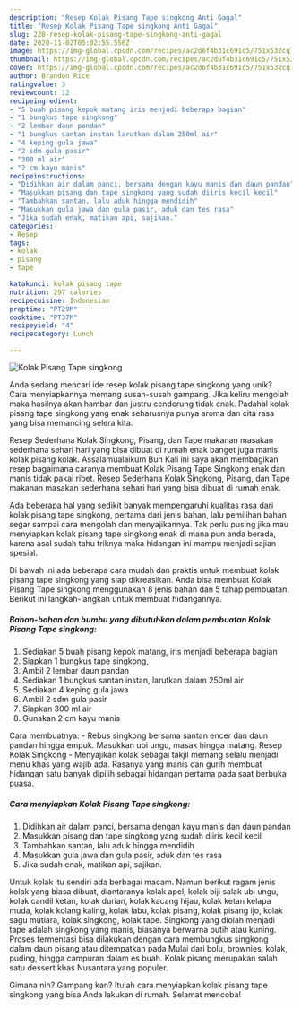 ```yaml
---
description: "Resep Kolak Pisang Tape singkong Anti Gagal"
title: "Resep Kolak Pisang Tape singkong Anti Gagal"
slug: 228-resep-kolak-pisang-tape-singkong-anti-gagal
date: 2020-11-02T05:02:55.556Z
image: https://img-global.cpcdn.com/recipes/ac2d6f4b31c691c5/751x532cq70/kolak-pisang-tape-singkong-foto-resep-utama.jpg
thumbnail: https://img-global.cpcdn.com/recipes/ac2d6f4b31c691c5/751x532cq70/kolak-pisang-tape-singkong-foto-resep-utama.jpg
cover: https://img-global.cpcdn.com/recipes/ac2d6f4b31c691c5/751x532cq70/kolak-pisang-tape-singkong-foto-resep-utama.jpg
author: Brandon Rice
ratingvalue: 3
reviewcount: 12
recipeingredient:
- "5 buah pisang kepok matang iris menjadi beberapa bagian"
- "1 bungkus tape singkong"
- "2 lembar daun pandan"
- "1 bungkus santan instan larutkan dalam 250ml air"
- "4 keping gula jawa"
- "2 sdm gula pasir"
- "300 ml air"
- "2 cm kayu manis"
recipeinstructions:
- "Didihkan air dalam panci, bersama dengan kayu manis dan daun pandan"
- "Masukkan pisang dan tape singkong yang sudah diiris kecil kecil"
- "Tambahkan santan, lalu aduk hingga mendidih"
- "Masukkan gula jawa dan gula pasir, aduk dan tes rasa"
- "Jika sudah enak, matikan api, sajikan."
categories:
- Resep
tags:
- kolak
- pisang
- tape

katakunci: kolak pisang tape 
nutrition: 297 calories
recipecuisine: Indonesian
preptime: "PT29M"
cooktime: "PT37M"
recipeyield: "4"
recipecategory: Lunch

---
```



![Kolak Pisang Tape singkong](https://img-global.cpcdn.com/recipes/ac2d6f4b31c691c5/751x532cq70/kolak-pisang-tape-singkong-foto-resep-utama.jpg)

Anda sedang mencari ide resep kolak pisang tape singkong yang unik? Cara menyiapkannya memang susah-susah gampang. Jika keliru mengolah maka hasilnya akan hambar dan justru cenderung tidak enak. Padahal kolak pisang tape singkong yang enak seharusnya punya aroma dan cita rasa yang bisa memancing selera kita.

Resep Sederhana Kolak Singkong, Pisang, dan Tape makanan masakan sederhana sehari hari yang bisa dibuat di rumah enak banget juga manis. kolak pisang kolak. Assalamualaikum Bun Kali ini saya akan membagikan resep bagaimana caranya membuat Kolak Pisang Tape Singkong enak dan manis tidak pakai ribet. Resep Sederhana Kolak Singkong, Pisang, dan Tape makanan masakan sederhana sehari hari yang bisa dibuat di rumah enak.

Ada beberapa hal yang sedikit banyak mempengaruhi kualitas rasa dari kolak pisang tape singkong, pertama dari jenis bahan, lalu pemilihan bahan segar sampai cara mengolah dan menyajikannya. Tak perlu pusing jika mau menyiapkan kolak pisang tape singkong enak di mana pun anda berada, karena asal sudah tahu triknya maka hidangan ini mampu menjadi sajian spesial.


Di bawah ini ada beberapa cara mudah dan praktis untuk membuat kolak pisang tape singkong yang siap dikreasikan. Anda bisa membuat Kolak Pisang Tape singkong menggunakan 8 jenis bahan dan 5 tahap pembuatan. Berikut ini langkah-langkah untuk membuat hidangannya.

<!--inarticleads1-->

##### Bahan-bahan dan bumbu yang dibutuhkan dalam pembuatan Kolak Pisang Tape singkong:

1. Sediakan 5 buah pisang kepok matang, iris menjadi beberapa bagian
1. Siapkan 1 bungkus tape singkong,
1. Ambil 2 lembar daun pandan
1. Sediakan 1 bungkus santan instan, larutkan dalam 250ml air
1. Sediakan 4 keping gula jawa
1. Ambil 2 sdm gula pasir
1. Siapkan 300 ml air
1. Gunakan 2 cm kayu manis


Cara membuatnya: - Rebus singkong bersama santan encer dan daun pandan hingga empuk. Masukkan ubi ungu, masak hingga matang. Resep Kolak Singkong - Menyajikan kolak sebagai takjil memang selalu menjadi menu khas yang wajib ada. Rasanya yang manis dan gurih membuat hidangan satu banyak dipilih sebagai hidangan pertama pada saat berbuka puasa. 

<!--inarticleads2-->

##### Cara menyiapkan Kolak Pisang Tape singkong:

1. Didihkan air dalam panci, bersama dengan kayu manis dan daun pandan
1. Masukkan pisang dan tape singkong yang sudah diiris kecil kecil
1. Tambahkan santan, lalu aduk hingga mendidih
1. Masukkan gula jawa dan gula pasir, aduk dan tes rasa
1. Jika sudah enak, matikan api, sajikan.


Untuk kolak itu sendiri ada berbagai macam. Namun berikut ragam jenis kolak yang biasa dibuat, diantaranya kolak apel, kolak biji salak ubi ungu, kolak candil ketan, kolak durian, kolak kacang hijau, kolak ketan kelapa muda, kolak kolang kaling, kolak labu, kolak pisang, kolak pisang ijo, kolak sagu mutiara, kolak singkong, kolak tape. Singkong yang diolah menjadi tape adalah singkong yang manis, biasanya berwarna putih atau kuning. Proses fermentasi bisa dilakukan dengan cara membungkus singkong dalam daun pisang atau ditempatkan pada Mulai dari bolu, brownies, kolak, puding, hingga campuran dalam es buah. Kolak pisang merupakan salah satu dessert khas Nusantara yang populer. 

Gimana nih? Gampang kan? Itulah cara menyiapkan kolak pisang tape singkong yang bisa Anda lakukan di rumah. Selamat mencoba!
